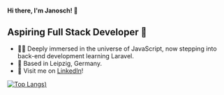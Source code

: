 #### Hi there, I'm Janosch! 👋

## Aspiring Full Stack Developer 🌱

- 👨‍💻 Deeply immersed in the universe of JavaScript, now stepping into back-end development learning Laravel.
- 📍 Based in Leipzig, Germany.
- 🔎 Visit me on [LinkedIn](https://de.linkedin.com/in/janosch-p%C3%BCschel-582153255)!

[![Top Langs](https://github-readme-stats.vercel.app/api/top-langs/?username=janosch-pueschel&hide=css,html,scss,richtextformat&layout=compact&exclude_repo=basketball-scoreboard,password-generator,unit-converter))](https://github.com/anuraghazra/github-readme-stats)
